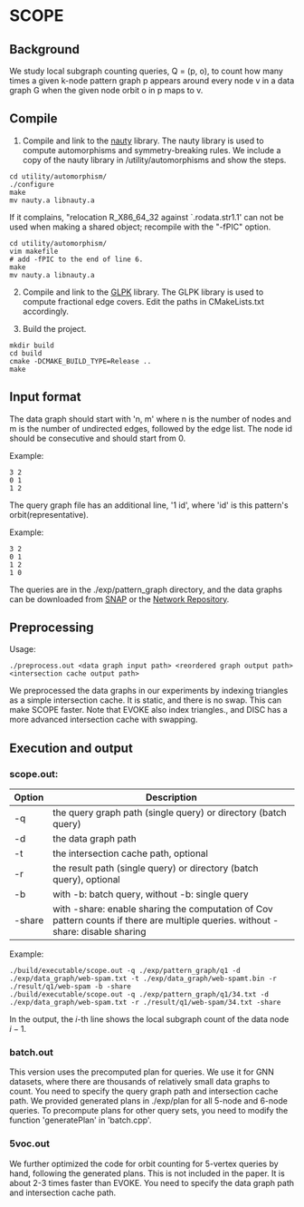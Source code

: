# SCOPE

## Background

We study local subgraph counting queries, Q = (p, o), to count how many times a given k-node pattern graph p appears around every node v in a data graph G when the given node orbit o in p maps to v. 

## Compile

1. Compile and link to the [nauty](https://pallini.di.uniroma1.it) library.  The nauty library is used to compute automorphisms and symmetry-breaking rules. We include a copy of the nauty library in /utility/automorphisms and show the steps.

```shell
cd utility/automorphism/
./configure
make
mv nauty.a libnauty.a
```

If it complains, "relocation R_X86_64_32 against `.rodata.str1.1' can not be used when making a shared object; recompile with the "-fPIC" option. 

```shell
cd utility/automorphism/
vim makefile
# add -fPIC to the end of line 6.
make
mv nauty.a libnauty.a
```

2. Compile and link to the [GLPK](https://www.gnu.org/software/glpk/) library. The GLPK library is used to compute fractional edge covers. Edit the paths in CMakeLists.txt accordingly.

3. Build the project.

```shell
mkdir build
cd build
cmake -DCMAKE_BUILD_TYPE=Release ..
make
```

## Input format

The data graph should start with 'n, m' where n is the number of nodes and m is the number of undirected edges, followed by the edge list. The node id should be consecutive and should start from 0.

Example:

```
3 2
0 1
1 2
```

The query graph file has an additional line, '1 id', where 'id' is this pattern's orbit(representative).

Example:

```
3 2
0 1
1 2
1 0
```

The queries are in the ./exp/pattern_graph directory, and the data graphs can be downloaded from [SNAP](https://snap.stanford.edu/data/index.html) or the [Network Repository](https://networkrepository.com).

## Preprocessing

Usage:

```shell
./preprocess.out <data graph input path> <reordered graph output path> <intersection cache output path>
```

We preprocessed the data graphs in our experiments by indexing triangles as a simple intersection cache. It is static, and there is no swap. This can make SCOPE faster. Note that EVOKE also index triangles., and DISC has a more advanced intersection cache with swapping.

## Execution and output

### scope.out:

| Option | Description                                                  |
| ------ | ------------------------------------------------------------ |
| -q     | the query graph path (single query) or directory (batch query) |
| -d     | the data graph path                                          |
| -t     | the intersection cache path, optional                        |
| -r     | the result path (single query) or directory (batch query), optional |
| -b     | with -b: batch query, without -b: single query               |
| -share | with -share: enable sharing the computation of Cov pattern counts if there are multiple queries. without -share: disable sharing |

Example:

```
./build/executable/scope.out -q ./exp/pattern_graph/q1 -d ./exp/data_graph/web-spam.txt -t ./exp/data_graph/web-spamt.bin -r ./result/q1/web-spam -b -share
./build/executable/scope.out -q ./exp/pattern_graph/q1/34.txt -d ./exp/data_graph/web-spam.txt -r ./result/q1/web-spam/34.txt -share
```

In the output, the $i$-th line shows the local subgraph count of the data node $i-1$.

### batch.out

This version uses the precomputed plan for queries. We use it for GNN datasets, where there are thousands of relatively small data graphs to count. You need to specify the query graph path and intersection cache path. We provided generated plans in ./exp/plan for all 5-node and 6-node queries. To precompute plans for other query sets, you need to modify the function 'generatePlan' in 'batch.cpp'.

### 5voc.out

We further optimized the code for orbit counting for 5-vertex queries by hand, following the generated plans. This is not included in the paper. It is about 2-3 times faster than EVOKE. You need to specify the data graph path and intersection cache path.
